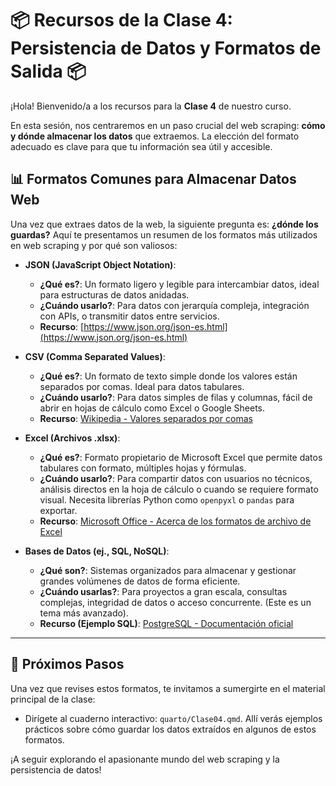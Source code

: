 # 📦 Recursos de la Clase 4: Persistencia de Datos y Formatos de Salida 📦


¡Hola! Bienvenido/a a los recursos para la **Clase 4** de nuestro curso.

En esta sesión, nos centraremos en un paso crucial del web scraping: **cómo y dónde almacenar los datos** que extraemos. La elección del formato adecuado es clave para que tu información sea útil y accesible.

## 📊 Formatos Comunes para Almacenar Datos Web

Una vez que extraes datos de la web, la siguiente pregunta es: **¿dónde los guardas?** Aquí te presentamos un resumen de los formatos más utilizados en web scraping y por qué son valiosos:

* **JSON (JavaScript Object Notation)**:
    * **¿Qué es?**: Un formato ligero y legible para intercambiar datos, ideal para estructuras de datos anidadas.
    * **¿Cuándo usarlo?**: Para datos con jerarquía compleja, integración con APIs, o transmitir datos entre servicios.
    * **Recurso**: [https://www.json.org/json-es.html](https://www.json.org/json-es.html)

* **CSV (Comma Separated Values)**:
    * **¿Qué es?**: Un formato de texto simple donde los valores están separados por comas. Ideal para datos tabulares.
    * **¿Cuándo usarlo?**: Para datos simples de filas y columnas, fácil de abrir en hojas de cálculo como Excel o Google Sheets.
    * **Recurso**: [Wikipedia - Valores separados por comas](https://es.wikipedia.org/wiki/Valores_separados_por_comas)

* **Excel (Archivos .xlsx)**:
    * **¿Qué es?**: Formato propietario de Microsoft Excel que permite datos tabulares con formato, múltiples hojas y fórmulas.
    * **¿Cuándo usarlo?**: Para compartir datos con usuarios no técnicos, análisis directos en la hoja de cálculo o cuando se requiere formato visual. Necesita librerías Python como `openpyxl` o `pandas` para exportar.
    * **Recurso**: [Microsoft Office - Acerca de los formatos de archivo de Excel](https://support.microsoft.com/es-es/office/acerca-de-los-formatos-de-archivo-de-excel-1a980967-73d8-4e89-af0e-316279f53e6b)

* **Bases de Datos (ej., SQL, NoSQL)**:
    * **¿Qué son?**: Sistemas organizados para almacenar y gestionar grandes volúmenes de datos de forma eficiente.
    * **¿Cuándo usarlas?**: Para proyectos a gran escala, consultas complejas, integridad de datos o acceso concurrente. (Este es un tema más avanzado).
    * **Recurso (Ejemplo SQL)**: [PostgreSQL - Documentación oficial](https://www.postgresql.org/docs/)

---

## 🚀 Próximos Pasos

Una vez que revises estos formatos, te invitamos a sumergirte en el material principal de la clase:

* Dirígete al cuaderno interactivo: `quarto/Clase04.qmd`. Allí verás ejemplos prácticos sobre cómo guardar los datos extraídos en algunos de estos formatos.

¡A seguir explorando el apasionante mundo del web scraping y la persistencia de datos!